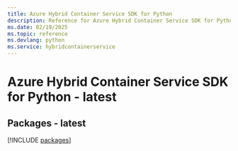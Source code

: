 ```yaml
---
title: Azure Hybrid Container Service SDK for Python
description: Reference for Azure Hybrid Container Service SDK for Python
ms.date: 02/19/2025
ms.topic: reference
ms.devlang: python
ms.service: hybridcontainerservice
---
```

# Azure Hybrid Container Service SDK for Python - latest
## Packages - latest
[!INCLUDE [packages](hybrid-container-service-index.md)]